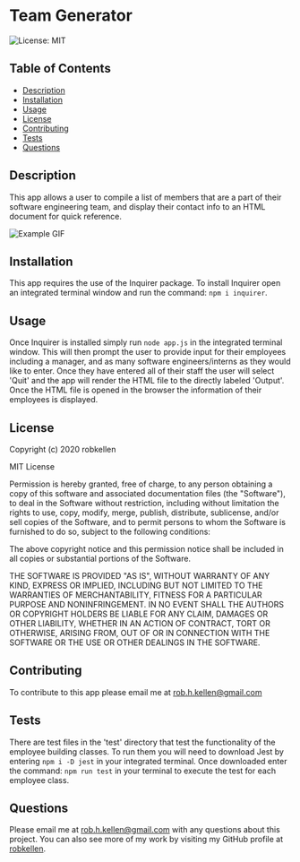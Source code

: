 # Team Generator

![License: MIT](https://img.shields.io/badge/License-MIT-green.svg)

## Table of Contents

- [Description](#description)
- [Installation](#installation)
- [Usage](#usage)
- [License](#license)
- [Contributing](#contributing)
- [Tests](#tests)
- [Questions](#questions)

## Description

This app allows a user to compile a list of members that are a part of their software engineering team, and display their contact info to an HTML document for quick reference.

![Example GIF](Develop/TeamGenerator.gif)

## Installation

This app requires the use of the Inquirer package. To install Inquirer open an integrated terminal window and run the command: `npm i inquirer`.

## Usage

Once Inquirer is installed simply run `node app.js` in the integrated terminal window. This will then prompt the user to provide input for their employees including a manager, and as many software engineers/interns as they would like to enter. Once they have entered all of their staff the user will select 'Quit' and the app will render the HTML file to the directly labeled 'Output'. Once the HTML file is opened in the browser the information of their employees is displayed.

## License

Copyright (c) 2020 robkellen

MIT License

Permission is hereby granted, free of charge, to any person obtaining a copy of this software and associated documentation files (the "Software"), to deal in the Software without restriction, including without limitation the rights to use, copy, modify, merge, publish, distribute, sublicense, and/or sell copies of the Software, and to permit persons to whom the Software is furnished to do so, subject to the following conditions:

The above copyright notice and this permission notice shall be included in all copies or substantial portions of the Software.

THE SOFTWARE IS PROVIDED "AS IS", WITHOUT WARRANTY OF ANY KIND, EXPRESS OR IMPLIED, INCLUDING BUT NOT LIMITED TO THE WARRANTIES OF MERCHANTABILITY, FITNESS FOR A PARTICULAR PURPOSE AND NONINFRINGEMENT. IN NO EVENT SHALL THE AUTHORS OR COPYRIGHT HOLDERS BE LIABLE FOR ANY CLAIM, DAMAGES OR OTHER LIABILITY, WHETHER IN AN ACTION OF CONTRACT, TORT OR OTHERWISE, ARISING FROM, OUT OF OR IN CONNECTION WITH THE SOFTWARE OR THE USE OR OTHER DEALINGS IN THE SOFTWARE.

## Contributing

To contribute to this app please email me at rob.h.kellen@gmail.com

## Tests

There are test files in the 'test' directory that test the functionality of the employee building classes. To run them you will need to download Jest by entering `npm i -D jest` in your integrated terminal. Once downloaded enter the command: `npm run test` in your terminal to execute the test for each employee class.

## Questions

Please email me at rob.h.kellen@gmail.com with any questions about this project. You can also see more of my work by visiting my GitHub profile at [robkellen](https://github.com/robkellen).
